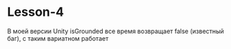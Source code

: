 # Lesson-4
В моей версии Unity isGrounded все время возвращает false (известный баг), с таким вариатном работает 
